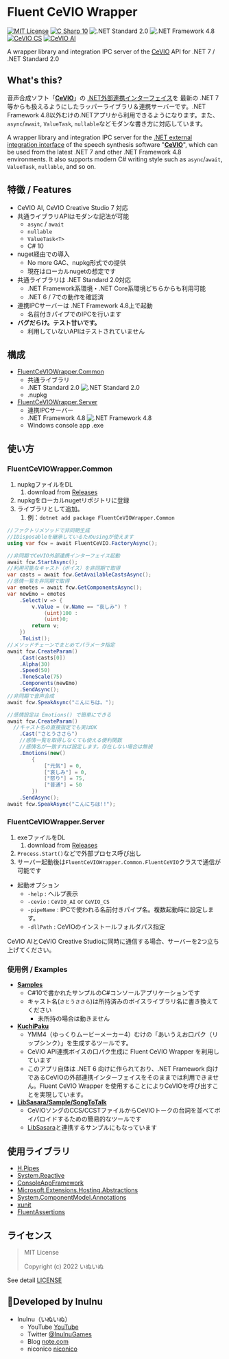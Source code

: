 # Fluent CeVIO Wrapper

[![MIT License](http://img.shields.io/badge/license-MIT-blue.svg?style=flat)](LICENSE) [![C Sharp 10](https://img.shields.io/badge/C%20Sharp-10-4FC08D.svg?logo=csharp&style=flat)](https://learn.microsoft.com/ja-jp/dotnet/csharp/) ![.NET Standard 2.0](https://img.shields.io/badge/%20.NET%20Standard-2.0-blue.svg?logo=dotnet&style=flat) ![.NET Framework 4.8](https://img.shields.io/badge/%20.NET%20Framework-4.8-blue.svg?logo=dotnet&style=flat)
[![CeVIO CS](https://img.shields.io/badge/CeVIO_Creative_Studio-7.0-d08cbb.svg?logo=&style=flat)](https://cevio.jp/) [![CeVIO AI](https://img.shields.io/badge/CeVIO_AI-8.3-lightgray.svg?logo=&style=flat)](https://cevio.jp/)

A wrapper library and integration IPC server of the [CeVIO](https://cevio.jp/) API for .NET 7 / .NET Standard 2.0

## What's this?

音声合成ソフト「**[CeVIO](https://cevio.jp/)**」の [.NET外部連携インターフェイス](https://cevio.jp/guide/cevio_ai/interface/dotnet/)を 最新の .NET 7等からも扱えるようにしたラッパーライブラリ＆連携サーバーです。.NET Framework 4.8以外むけの.NETアプリから利用できるようになります。また、`async`/`await`, `ValueTask`, `nullable`などモダンな書き方に対応しています。

A wrapper library and integration IPC server for the [.NET external integration interface](https://cevio.jp/guide/cevio_ai/interface/dotnet/) of the speech synthesis software "**[CeVIO](https://cevio.jp/)**", which can be used from the latest .NET 7 and other .NET Framework 4.8 environments. It also supports modern C# writing style such as `async`/`await`, `ValueTask`, `nullable`, and so on.

## 特徴 / Features

- CeVIO AI, CeVIO Creative Studio 7 対応
- 共通ライブラリAPIはモダンな記法が可能
  - `async` / `await`
  - `nullable`
  - `ValueTask<T>`
  - C# 10
- nuget経由での導入
  - No more GAC、nupkg形式での提供
  - 現在はローカルnugetの想定です
- 共通ライブラリは .NET Standard 2.0対応
  - .NET Framework系環境・.NET Core系環境どちらからも利用可能
  - .NET 6 / 7での動作を確認済
- 連携IPCサーバーは .NET Framework 4.8上で起動
  - 名前付きパイプでのIPCを行います
- **バグだらけ。テスト甘いです。**
  - 利用していないAPIはテストされていません

## 構成

- [FluentCeVIOWrapper.Common](FluentCeVIOWrapper.Common/)
  - 共通ライブラリ
  - .NET Standard 2.0 ![.NET Standard 2.0](https://img.shields.io/badge/%20.NET%20Standard-2.0-blue.svg?logo=dotnet&style=flat)
  - .nupkg
- [FluentCeVIOWrapper.Server](FluentCeVIOWrapper.Server/)
  - 連携IPCサーバー
  - .NET Framework 4.8 ![.NET Framework 4.8](https://img.shields.io/badge/%20.NET%20Framework-4.8-blue.svg?logo=dotnet&style=flat)
  - Windows console app .exe

## 使い方

### FluentCeVIOWrapper.Common

1. nupkgファイルをDL
   1. download from [Releases](https://github.com/InuInu2022/FluentCeVIOWrapper/releases)
2. nupkgをローカルnugetリポジトリに登録
3. ライブラリとして追加。
   1. 例：`dotnet add package FluentCeVIOWrapper.Common`

```cs
//ファクトリメソッドで非同期生成
//IDisposableを継承しているためusingが使えます
using var fcw = await FluentCeVIO.FactoryAsync();

//非同期でCeVIO外部連携インターフェイス起動
await fcw.StartAsync();
//利用可能なキャスト（ボイス）を非同期で取得
var casts = await fcw.GetAvailableCastsAsync();
//感情一覧を非同期で取得
var emotes = await fcw.GetComponentsAsync();
var newEmo = emotes
	.Select(v => {
		v.Value = (v.Name == "哀しみ") ?
			(uint)100 :
			(uint)0;
		return v;
	})
	.ToList();
//メソッドチェーンでまとめてパラメータ指定
await fcw.CreateParam()
	.Cast(casts[0])
	.Alpha(30)
	.Speed(50)
	.ToneScale(75)
	.Components(newEmo)
	.SendAsync();
//非同期で音声合成
await fcw.SpeakAsync("こんにちは。");

//感情設定は Emotions() で簡単にできる
await fcw.CreateParam()
  //キャスト名の直接指定でも実はOK
	.Cast("さとうささら")
	//感情一覧を取得しなくても使える便利関数
	//感情名が一致すれば設定します。存在しない場合は無視
	.Emotions(new()
		{
			["元気"] = 0,
			["哀しみ"] = 0,
			["怒り"] = 75,
			["普通"] = 50
		})
	.SendAsync();
await fcw.SpeakAsync("こんにちは!!");
```

### FluentCeVIOWrapper.Server

1. exeファイルをDL
   1. download from [Releases](https://github.com/InuInu2022/FluentCeVIOWrapper/releases)
2. `Process.Start()`などで外部プロセス呼び出し
3. サーバー起動後は`FluentCeVIOWrapper.Common.FluentCeVIO`クラスで通信が可能です

- 起動オプション
  - `-help` : ヘルプ表示
  - `-cevio` : `CeVIO_AI` or `CeVIO_CS`
  - `-pipeName` : IPCで使われる名前付きパイプ名。複数起動時に設定します。
  - `-dllPath` : CeVIOのインストールフォルダパス指定

CeVIO AIとCeVIO Creative Studioに同時に通信する場合、サーバーを2つ立ち上げてください。

### 使用例 / Examples

- **[Samples](./Samples/)**
  - C#10で書かれたサンプルのC#コンソールアプリケーションです
  - キャスト名(`さとうささら`)は所持済みのボイスライブラリ名に書き換えてください
    - 未所持の場合は動きません
- **[KuchiPaku](https://github.com/InuInu2022/KuchiPaku)**
  - YMM4（ゆっくりムービーメーカー4）むけの「あいうえお口パク（リップシンク）」を生成するツールです。
  - CeVIO API連携ボイスの口パク生成に Fluent CeVIO Wrapper を利用しています
  - このアプリ自体は .NET 6 向けに作られており、.NET Framework 向けであるCeVIOの外部連携インターフェイスをそのままでは利用できません。Fluent CeVIO Wrapper を使用することによりCeVIOを呼び出すことを実現しています。
- **[LibSasara/Sample/SongToTalk](https://github.com/InuInu2022/LibSasara/tree/master/sample/csharp/SongToTalk)**
  - CeVIOソングのCCS/CCSTファイルからCeVIOトークの台詞を並べてボイパロイドするための簡易的なツールです
  - [LibSasara](https://github.com/InuInu2022/LibSasara/)と連携するサンプルにもなっています

## 使用ライブラリ

- [H.Pipes](https://github.com/HavenDV/H.Pipes)
- [System.Reactive](https://github.com/dotnet/reactive)
- [ConsoleAppFramework](https://github.com/Cysharp/ConsoleAppFramework)
- [Microsoft.Extensions.Hosting.Abstractions](https://www.nuget.org/packages/Microsoft.Extensions.Hosting.Abstractions/)
- [System.ComponentModel.Annotations](https://www.nuget.org/packages/System.ComponentModel.Annotations/)
- [xunit](https://xunit.net/)
- [FluentAssertions](https://fluentassertions.com/)

## ライセンス

> MIT License
>
> Copyright (c) 2022 いぬいぬ

See detail [LICENSE](./LICENSE)

## 🐶Developed by InuInu

- InuInu（いぬいぬ）
  - YouTube [YouTube](https://bit.ly/InuInuMusic)
  - Twitter [@InuInuGames](https://twitter.com/InuInuGames)
  - Blog [note.com](https://note.com/inuinu_)
  - niconico [niconico](https://nico.ms/user/98013232)
